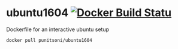 # ubuntu1604 [![Docker Build Statu](https://img.shields.io/docker/build/punitsoni/ubuntu1604.svg)](https://hub.docker.com/r/punitsoni/ubuntu1604/builds/)
Dockerfile for an interactive ubuntu setup
```
docker pull punitsoni/ubuntu1604
```
